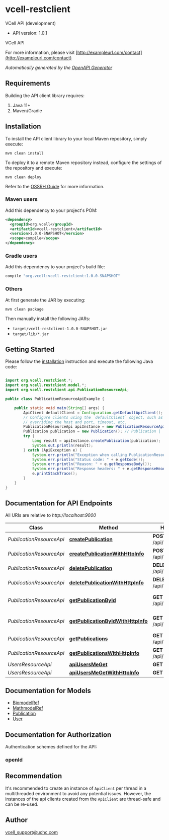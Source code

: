 # vcell-restclient

VCell API (development)

- API version: 1.0.1

VCell API

  For more information, please visit [http://exampleurl.com/contact](http://exampleurl.com/contact)

*Automatically generated by the [OpenAPI Generator](https://openapi-generator.tech)*

## Requirements

Building the API client library requires:

1. Java 11+
2. Maven/Gradle

## Installation

To install the API client library to your local Maven repository, simply execute:

```shell
mvn clean install
```

To deploy it to a remote Maven repository instead, configure the settings of the repository and execute:

```shell
mvn clean deploy
```

Refer to the [OSSRH Guide](http://central.sonatype.org/pages/ossrh-guide.html) for more information.

### Maven users

Add this dependency to your project's POM:

```xml
<dependency>
  <groupId>org.vcell</groupId>
  <artifactId>vcell-restclient</artifactId>
  <version>1.0.0-SNAPSHOT</version>
  <scope>compile</scope>
</dependency>
```

### Gradle users

Add this dependency to your project's build file:

```groovy
compile "org.vcell:vcell-restclient:1.0.0-SNAPSHOT"
```

### Others

At first generate the JAR by executing:

```shell
mvn clean package
```

Then manually install the following JARs:

- `target/vcell-restclient-1.0.0-SNAPSHOT.jar`
- `target/lib/*.jar`

## Getting Started

Please follow the [installation](#installation) instruction and execute the following Java code:

```java

import org.vcell.restclient.*;
import org.vcell.restclient.model.*;
import org.vcell.restclient.api.PublicationResourceApi;

public class PublicationResourceApiExample {

    public static void main(String[] args) {
        ApiClient defaultClient = Configuration.getDefaultApiClient();
        // Configure clients using the `defaultClient` object, such as
        // overriding the host and port, timeout, etc.
        PublicationResourceApi apiInstance = new PublicationResourceApi(defaultClient);
        Publication publication = new Publication(); // Publication | 
        try {
            Long result = apiInstance.createPublication(publication);
            System.out.println(result);
        } catch (ApiException e) {
            System.err.println("Exception when calling PublicationResourceApi#createPublication");
            System.err.println("Status code: " + e.getCode());
            System.err.println("Reason: " + e.getResponseBody());
            System.err.println("Response headers: " + e.getResponseHeaders());
            e.printStackTrace();
        }
    }
}

```

## Documentation for API Endpoints

All URIs are relative to *http://localhost:9000*

Class | Method | HTTP request | Description
------------ | ------------- | ------------- | -------------
*PublicationResourceApi* | [**createPublication**](docs/PublicationResourceApi.md#createPublication) | **POST** /api/publications | Create publication
*PublicationResourceApi* | [**createPublicationWithHttpInfo**](docs/PublicationResourceApi.md#createPublicationWithHttpInfo) | **POST** /api/publications | Create publication
*PublicationResourceApi* | [**deletePublication**](docs/PublicationResourceApi.md#deletePublication) | **DELETE** /api/publications/{id} | Delete publication
*PublicationResourceApi* | [**deletePublicationWithHttpInfo**](docs/PublicationResourceApi.md#deletePublicationWithHttpInfo) | **DELETE** /api/publications/{id} | Delete publication
*PublicationResourceApi* | [**getPublicationById**](docs/PublicationResourceApi.md#getPublicationById) | **GET** /api/publications/{id} | Get publication by ID
*PublicationResourceApi* | [**getPublicationByIdWithHttpInfo**](docs/PublicationResourceApi.md#getPublicationByIdWithHttpInfo) | **GET** /api/publications/{id} | Get publication by ID
*PublicationResourceApi* | [**getPublications**](docs/PublicationResourceApi.md#getPublications) | **GET** /api/publications | Get all publications
*PublicationResourceApi* | [**getPublicationsWithHttpInfo**](docs/PublicationResourceApi.md#getPublicationsWithHttpInfo) | **GET** /api/publications | Get all publications
*UsersResourceApi* | [**apiUsersMeGet**](docs/UsersResourceApi.md#apiUsersMeGet) | **GET** /api/users/me | 
*UsersResourceApi* | [**apiUsersMeGetWithHttpInfo**](docs/UsersResourceApi.md#apiUsersMeGetWithHttpInfo) | **GET** /api/users/me | 


## Documentation for Models

 - [BiomodelRef](docs/BiomodelRef.md)
 - [MathmodelRef](docs/MathmodelRef.md)
 - [Publication](docs/Publication.md)
 - [User](docs/User.md)


<a id="documentation-for-authorization"></a>
## Documentation for Authorization


Authentication schemes defined for the API:
<a id="openId"></a>
### openId



## Recommendation

It's recommended to create an instance of `ApiClient` per thread in a multithreaded environment to avoid any potential issues.
However, the instances of the api clients created from the `ApiClient` are thread-safe and can be re-used.

## Author

vcell_support@uchc.com

